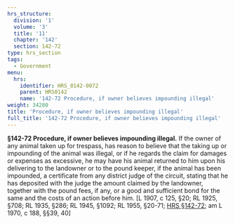 ```yaml
---
hrs_structure:
  division: '1'
  volume: '3'
  title: '11'
  chapter: '142'
  section: 142-72
type: hrs_section
tags:
  - Government
menu:
  hrs:
    identifier: HRS_0142-0072
    parent: HRS0142
    name: '142-72 Procedure, if owner believes impounding illegal'
weight: 34280
title: 'Procedure, if owner believes impounding illegal'
full_title: '142-72 Procedure, if owner believes impounding illegal'
---
```

**§142-72 Procedure, if owner believes impounding illegal.** If the owner of any animal taken up for trespass, has reason to believe that the taking up or impounding of the animal was illegal, or if he regards the claim for damages or expenses as excessive, he may have his animal returned to him upon his delivering to the landowner or to the pound keeper, if the animal has been impounded, a certificate from any district judge of the circuit, stating that he has deposited with the judge the amount claimed by the landowner, together with the pound fees, if any, or a good and sufficient bond for the same and the costs of an action before him. [L 1907, c 125, §20; RL 1925, §708; RL 1935, §286; RL 1945, §1092; RL 1955, §20-71; [HRS §142-72](/title-11/chapter-142/section-142-72/); am L 1970, c 188, §§39, 40]